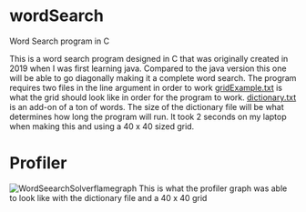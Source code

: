 # wordSearch
Word Search program in C

This is a word search program designed in C that was originally created in 2019 when I was first learning java.
Compared to the java version this one will be able to go diagonally making it a complete word search. The program
requires two files in the line argument in order to work
[gridExample.txt](https://github.com/CarterBoyd/wordSearch/files/6844801/specExample.txt) is what the grid should
look like in order for the program to work.
[dictionary.txt](https://github.com/CarterBoyd/wordSearch/files/6844802/dictionary.txt) is an add-on of a ton of
words. The size of the dictionary file will be what determines how long the program will run. It took 2 seconds
on my laptop when making this and using a 40 x 40 sized grid.

# Profiler
![WordSeearchSolverflamegraph](https://user-images.githubusercontent.com/70919992/126409549-e4da42dc-d772-4a57-a5f4-6e9c7d76665b.png)
This is what the profiler graph was able to look like with the dictionary file and a 40 x 40 grid
